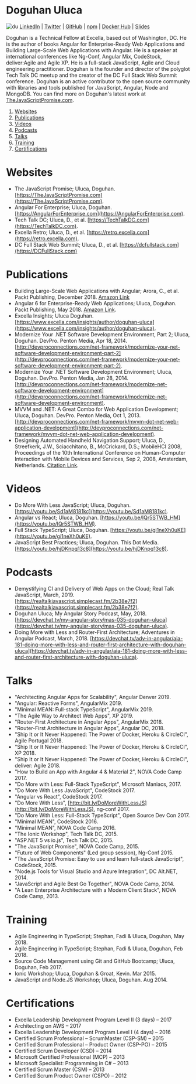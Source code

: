 # Doguhan Uluca
![du](https://secure.gravatar.com/avatar/7cbaa9afb5ca78d97f3c689f8ce6c985) [LinkedIn](https://www.linkedin.com/in/duluca/) | [Twitter](https://twitter.com/intent/user?screen_name=duluca) | [GitHub](https://github.com/duluca) | [npm](https://www.npmjs.com/~duluca) | [Docker Hub](https://hub.docker.com/r/duluca/) | [Slides](https://slides.com/doguhanuluca)

Doguhan is a Technical Fellow at Excella, based out of Washington, DC. He is the author of books Angular for Enterprise-Ready Web Applications and Building Large-Scale Web Applications with Angular. He is a speaker at international conferences like Ng-Conf, Angular Mix, CodeStock, deliver:Agile and Agile XP. He is a full-stack JavaScript, Agile and Cloud engineering practitioner. Doguhan is the founder and director of the polyglot Tech Talk DC meetup and the creator of the DC Full Stack Web Summit conference. Doguhan is an active contributor to the open source community with libraries and tools published for JavaScript, Angular, Node and MongoDB. You can find more on Doguhan's latest work at [TheJavaScriptPromise.com](https://TheJavaScriptPromise.com).  

1. [Websites](#websites)
2. [Publications](#publications)
3. [Videos](#videos)
4. [Podcasts](#podcasts)
5. [Talks](#talks)
6. [Training](#training)
7. [Certifications](#certifications)

# Websites

*	The JavaScript Promise; Uluca, Doguhan. [https://TheJavaScriptPromise.com](https://TheJavaScriptPromise.com). 
* Angular For Enterprise; Uluca, Doguhan. [https://AngularForEnterprise.com](https://AngularForEnterprise.com).
*	Tech Talk DC; Uluca, D., et al. [https://TechTalkDC.com](https://TechTalkDC.com).
*	Excella Retro; Uluca, D., et al. [https://retro.excella.com](https://retro.excella.com). 
* DC Full Stack Web Summit; Uluca, D., et al. [https://dcfullstack.com](https://DCFullStack.com)

# Publications
* Building Large-Scale Web Applications with Angular; Arora, C., et al. Packt Publishing, December 2018. [Amazon Link](https://www.amazon.com/Building-Large-Scale-Applications-Angular-production-grade/dp/178995956X/ref=sr_1_4?keywords=uluca&qid=1549863219&s=gateway&sr=8-4)
*	Angular 6 for Enterprise-Ready Web Applications; Uluca, Doguhan. Packt Publishing, May 2018. [Amazon Link](https://www.amazon.com/Angular-Enterprise-Ready-Web-Applications-production-ready/dp/1786462907/ref=sr_1_1?keywords=uluca&qid=1549863219&s=gateway&sr=8-1).
*	Excella Insights; Uluca Doguhan. [https://www.excella.com/insights/author/doguhan-uluca](https://www.excella.com/insights/author/doguhan-uluca).
*	Modernize Your .NET Software Development Environment, Part 2; Uluca, Doguhan. DevPro. Penton Media, Apr 18, 2014. [http://devproconnections.com/net-framework/modernize-your-net-software-development-environment-part-2](http://devproconnections.com/net-framework/modernize-your-net-software-development-environment-part-2). 
*	Modernize Your .NET Software Development Environment; Uluca, Doguhan. DevPro. Penton Media, Jan 28, 2014. [http://devproconnections.com/net-framework/modernize-net-software-development-environment](http://devproconnections.com/net-framework/modernize-net-software-development-environment). 
*	MVVM and .NET: A Great Combo for Web Application Development; Uluca, Doguhan. DevPro. Penton Media, Oct 1, 2013. [http://devproconnections.com/net-framework/mvvm-dot-net-web-application-development](http://devproconnections.com/net-framework/mvvm-dot-net-web-application-development). 
*	Designing Automated Handheld Navigation Support; Uluca, D., Streefkerk, J.W., Sciacchitano, B., McCrickard, D.S.; MobileHCI 2008, Proceedings of the 10th International Conference on Human-Computer Interaction with Mobile Devices and Services, Sep 2, 2008, Amsterdam, Netherlands. [Citation Link](https://dl.acm.org/citation.cfm?id=1409319).

# Videos
* Do More With Less JavaScript; Uluca, Doguhan. [https://youtu.be/Sd1aM8181kc](https://youtu.be/Sd1aM8181kc).
* Angular vs React; Uluca, Doguhan. [https://youtu.be/IQr5STWB_HM](https://youtu.be/IQr5STWB_HM).
* Full Stack TypeScript; Uluca, Doguhan. [https://youtu.be/gi1neXh0uKE](https://youtu.be/gi1neXh0uKE).
* JavaScript Best Practices; Uluca, Doguhan. This Dot Media. [https://youtu.be/hjDKnpq13c8](https://youtu.be/hjDKnpq13c8).

# Podcasts
* Demystifying CI and Delivery of Web Apps on the Cloud; Real Talk JavaScript, March, 2019. [https://realtalkjavascript.simplecast.fm/2b38e7f2](https://realtalkjavascript.simplecast.fm/2b38e7f2).
* Doguhan Uluca; My Angular Story Podcast, May, 2018. [https://devchat.tv/my-angular-story/mas-035-doguhan-uluca](https://devchat.tv/my-angular-story/mas-035-doguhan-uluca).
* Doing More with Less and Router-First Architecture; Adventures in Angular Podcast, March, 2018. [https://devchat.tv/adv-in-angular/aia-181-doing-more-with-less-and-router-first-architecture-with-doguhan-uluca](https://devchat.tv/adv-in-angular/aia-181-doing-more-with-less-and-router-first-architecture-with-doguhan-uluca).

# Talks

* "Architecting Angular Apps for Scalability", Angular Denver 2019.
* "Angular: Reactive Forms", AngularMix 2019.
* "Minimal MEAN: Full-stack TypeScript", AngularMix 2019.
* "The Agile Way to Architect Web Apps", XP 2019.
* "Router-First Architecture in Angular Apps", AngularMix 2018.
* "Router-First Architecture in Angular Apps", Angular DC, 2018.
* "Ship It or It Never Happened: The Power of Docker, Heroku & CircleCI", Agile Portugal 2018.
* "Ship It or It Never Happened: The Power of Docker, Heroku & CircleCI", XP 2018.
* "Ship It or It Never Happened: The Power of Docker, Heroku & CircleCI", deliver: Agile 2018.
* "How to Build an App with Angular 4 & Material 2", NOVA Code Camp 2017. 
* "Do More with Less: Full-Stack TypeScript", Microsoft Maniacs, 2017.
* "Do More With Less JavaScript", CodeStock 2017.
* "Angular vs React", CodeStock 2017.
* "Do More With Less", [http://bit.ly/DoMoreWithLessJS](http://bit.ly/DoMoreWithLessJS), ng-conf 2017.
* "Do More With Less: Full-Stack TypeScript", Open Source Dev Con 2017.
* "Minimal MEAN", CodeStock 2016.
* "Minimal MEAN", NOVA Code Camp 2016.
* "The Ionic Workshop", Tech Talk DC, 2015.
* "ASP.NET 5 vs io.js", Tech Talk DC, 2015.
* "The JavaScript Promise", NOVA Code Camp, 2015.
* "Future of Web Components" (Led group session), Ng-Conf 2015.
* "The JavaScript Promise: Easy to use and learn full-stack JavaScript", CodeStock, 2015.
* "Node.js Tools for Visual Studio and Azure Integration", DC Alt.NET, 2014.
* "JavaScript and Agile Best Go Together", NOVA Code Camp, 2014.
* "A Lean Enterprise Architecture with a Modern Client Stack", NOVA Code Camp, 2013.

# Training
*	Agile Engineering in TypeScript; Stephan, Fadi & Uluca, Doguhan, May 2018.
*	Agile Engineering in TypeScript; Stephan, Fadi & Uluca, Doguhan, Feb 2018.
*	Source Code Management using Git and GitHub Bootcamp; Uluca, Doguhan, Feb 2017.
*	Ionic Workshop; Uluca, Doguhan & Groat, Kevin. Mar 2015.
*	JavaScript and Node.JS Workshop; Uluca, Doguhan. Aug 2014.

# Certifications
*	Excella Leadership Development Program Level II (3 days) – 2017
*	Architecting on AWS – 2017
*	Excella Leadership Development Program Level I (4 days) – 2016
*	Certified Scrum Professional – ScrumMaster (CSP-SM) – 2015
*	Certified Scrum Professional – Product Owner (CSP-PO) – 2015
*	Certified Scrum Developer (CSD) – 2014
*	Microsoft Certified Professional (MCP) – 2013
*	Microsoft Specialist: Programming in C# – 2013
*	Certified Scrum Master (CSM) – 2013
*	Certified Scrum Product Owner (CSPO) – 2012
